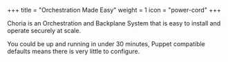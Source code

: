 +++
title = "Orchestration Made Easy"
weight = 1
icon = "power-cord"
+++

Choria is an Orchestration and Backplane System that is easy to install and operate securely at scale.

You could be up and running in under 30 minutes, Puppet compatible defaults means there is very little to configure.
